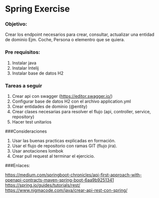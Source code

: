 # Spring Exercise

### Objetivo: 

Crear los endpoint necesarios para crear, consultar, actualizar una entidad 
de dominio Ejm. Coche, Persona o elementro que se quiera.

### Pre requisitos:

1. Instalar java
2. Instalar Intelij
3. Instalar base de datos H2

### Tareas a seguir

1. Crear api con swagger (https://editor.swagger.io/)
2. Configurar base de datos H2 con el archivo application.yml
3. Crear entidades de dominio (@entity)
4. Crear clases necesarias para resolver el flujo (api, controller, service, repository)
5. Hacer test unitarios

###Consideraciones

1. Usar las buenas practicas explicadas en formación.
2. Usar el flujo de repositorio con ramas GIT (flujo jira).
3. Usar anotaciones lombok
4. Crear pull request al terminar el ejercicio.


###Enlaces:

https://medium.com/springboot-chronicles/api-first-approach-with-openapi-contracts-maven-spring-boot-6aa9b9251341
https://spring.io/guides/tutorials/rest/
https://www.nigmacode.com/java/crear-api-rest-con-spring/



